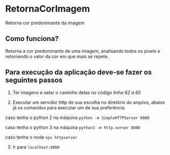 # RetornaCorImagem
Retorna cor predominante da imagem

## Como funciona?
Retorna a cor predominante de uma imagem, analisando todos os pixels e retornando o valor da cor em que mais se repete.

## Para execução da aplicação deve-se fazer os seguintes passos
1. Ter imagens e setar o caminho delas no código _linha 62 a 65_

2. Executar um servidor http de sua escolha no diretório do arquivo, abaixo já os comandos para executar um de sua preferência.

caso tenha o python 2 na máquina `python -m SimpleHTTPServer 8080`

caso tenha o python 3 na máquina `python3 -m http.server 8080`

caso tenha o node  `npx httpserver`

3. Ir para `localhost:8080`
